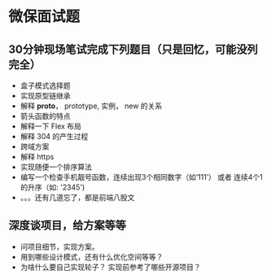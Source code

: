 # 微保面试题

## 30分钟现场笔试完成下列题目（只是回忆，可能没列完全）
* 盒子模式选择题
* 实现原型链继承
* 解释 __proto__， prototype, 实例， new 的关系
* 箭头函数的特点
* 解释一下 Flex 布局
* 解释 304 的产生过程
* 跨域方案
* 解释 https 
* 实现随便一个排序算法
* 编写一个检查手机靓号函数，连续出现3个相同数字（如‘111’） 或者 连续4个1的升序（如: '2345')
* 。。。还有几道忘了，都是前端八股文

## 深度谈项目，给方案等等
* 问项目细节，实现方案。
* 用到哪些设计模式，还有什么优化空间等等？
* 为啥什么要自己实现轮子？ 实现前参考了哪些开源项目？

